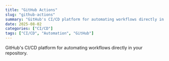 ```yaml
---
title: "GitHub Actions"
slug: "github-actions"
summary: "GitHub's CI/CD platform for automating workflows directly in your repository."
date: 2025-08-02
categories: ["CI/CD"]
tags: ["CI/CD", "Automation", "GitHub"]
---
```


GitHub's CI/CD platform for automating workflows directly in your repository.
